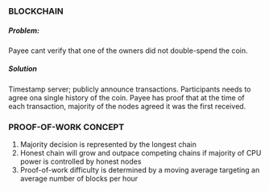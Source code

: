 ### BLOCKCHAIN

##### Problem:
Payee cant verify that one of the owners did not double-spend the coin.
##### Solution
Timestamp server; publicly announce transactions. Participants needs to agree ona  single history of the coin. Payee has proof that at the time of each transaction, majority of the nodes agreed it was the first received.

### PROOF-OF-WORK CONCEPT
1. Majority decision is represented by the longest chain
2. Honest chain will grow and outpace competing chains if majority of CPU power is controlled by honest nodes
3. Proof-of-work difficulty is determined by a moving average targeting an average number of blocks per hour

###
